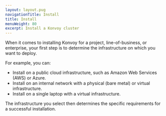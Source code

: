 ```yaml
---
layout: layout.pug
navigationTitle: Install
title: Install
menuWeight: 80
excerpt: Install a Konvoy cluster
---
```


When it comes to installing Konvoy for a project, line-of-business, or enterprise, your first step is to determine the infrastructure on which you want to deploy.

For example, you can:

- Install on a public cloud infrastructure, such as Amazon Web Services (AWS) or Azure.
- Install on an internal network with a physical (bare metal) or virtual infrastructure.
- Install on a single laptop with a virtual infrastructure.

The infrastructure you select then determines the specific requirements for a successful installation.
